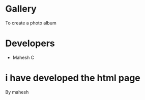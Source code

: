 # Gallery
To create a photo album

# Developers
- Mahesh C

# i have developed the html page
By mahesh